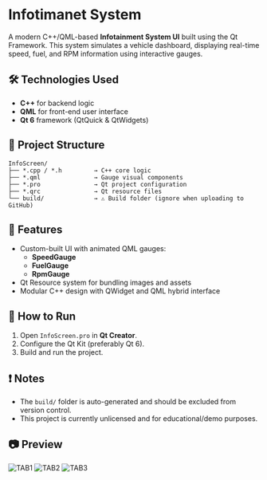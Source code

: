 # Infotimanet System

A modern C++/QML-based **Infotainment System UI** built using the Qt Framework. This system simulates a vehicle dashboard, displaying real-time speed, fuel, and RPM information using interactive gauges.

## 🛠 Technologies Used

- **C++** for backend logic
- **QML** for front-end user interface
- **Qt 6** framework (QtQuick & QtWidgets)

## 📁 Project Structure

```
InfoScreen/
├── *.cpp / *.h         → C++ core logic
├── *.qml               → Gauge visual components
├── *.pro               → Qt project configuration
├── *.qrc               → Qt resource files
└── build/              → ⚠️ Build folder (ignore when uploading to GitHub)
```

## 🚀 Features

- Custom-built UI with animated QML gauges:
  - **SpeedGauge**
  - **FuelGauge**
  - **RpmGauge**
- Qt Resource system for bundling images and assets
- Modular C++ design with QWidget and QML hybrid interface

## 🧪 How to Run

1. Open `InfoScreen.pro` in **Qt Creator**.
2. Configure the Qt Kit (preferably Qt 6).
3. Build and run the project.

## ❗ Notes

- The `build/` folder is auto-generated and should be excluded from version control.
- This project is currently unlicensed and for educational/demo purposes.

## 📷 Preview

![TAB1](Screenshot_2025-07-14_120156.png)
![TAB2](Screenshot_2025-07-14_120203.png)
![TAB3](Screenshot_2025-07-14_120214.png)